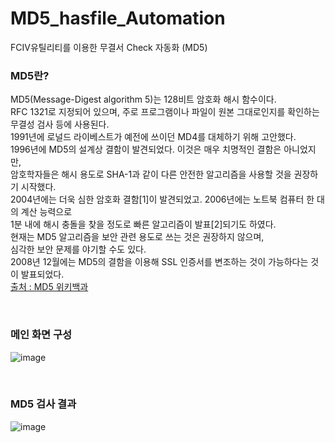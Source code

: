 # MD5_hasfile_Automation
FCIV유틸리티를 이용한 무결서 Check 자동화 (MD5)

### MD5란?
MD5(Message-Digest algorithm 5)는 128비트 암호화 해시 함수이다.  
RFC 1321로 지정되어 있으며, 주로 프로그램이나 파일이 원본 그대로인지를 확인하는 무결성 검사 등에 사용된다.   
1991년에 로널드 라이베스트가 예전에 쓰이던 MD4를 대체하기 위해 고안했다.  
1996년에 MD5의 설계상 결함이 발견되었다. 이것은 매우 치명적인 결함은 아니었지만,     
암호학자들은 해시 용도로 SHA-1과 같이 다른 안전한 알고리즘을 사용할 것을 권장하기 시작했다.   
2004년에는 더욱 심한 암호화 결함[1]이 발견되었고. 2006년에는 노트북 컴퓨터 한 대의 계산 능력으로  
1분 내에 해시 충돌을 찾을 정도로 빠른 알고리즘이 발표[2]되기도 하였다.  
현재는 MD5 알고리즘을 보안 관련 용도로 쓰는 것은 권장하지 않으며,  
심각한 보안 문제를 야기할 수도 있다.   
2008년 12월에는 MD5의 결함을 이용해 SSL 인증서를 변조하는 것이 가능하다는 것이 발표되었다.  
[출처 : MD5 위키백과 ](https://ko.wikipedia.org/wiki/MD5)

<br/>

### 메인 화면 구성
![image](https://user-images.githubusercontent.com/41108401/121995924-b2bd8580-cde2-11eb-94d0-80a7fd9c9ffa.png)


<br/>

### MD5 검사 결과
![image](https://user-images.githubusercontent.com/41108401/121996000-d2ed4480-cde2-11eb-8af9-2e43363df146.png)
